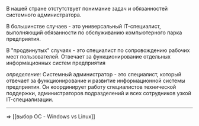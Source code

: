 В нашей стране отстутствует понимание задач и обязанностей системного администратора.

В большинстве случаев - это универсальный IT-специалист, выполняющий обязанности по обслуживанию компьютерного парка предприятия.

В "продвинутых" случаях - это специалист по сопровождению рабочих мест пользователей.
Отвечает за функционирование отдельных информационных систем предприятия

*определение:*
Системный администратор - это специалист, который отвечает за функционирование и развитие информационной системы предприятия. 
Он координирует работу специалистов технической поддержки, администраторов подразделений и всех сотрудников узкой IT-специализации.
***
=> [[выбор ОС - Windows vs Linux]]